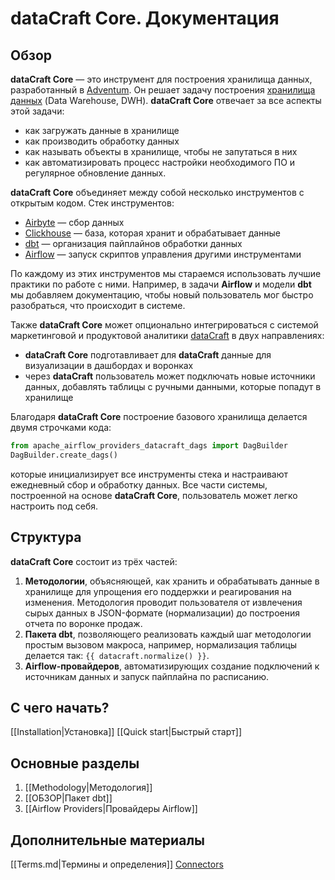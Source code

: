 # dataCraft Core. Документация
## Обзор

**dataCraft Core** — это инструмент для построения хранилища данных, разработанный в [Adventum](https://adventum.ru/). Он решает задачу построения [хранилища данных](https://ru.wikipedia.org/wiki/%D0%A5%D1%80%D0%B0%D0%BD%D0%B8%D0%BB%D0%B8%D1%89%D0%B5_%D0%B4%D0%B0%D0%BD%D0%BD%D1%8B%D1%85) (Data Warehouse, DWH). **dataCraft Core** отвечает за все аспекты этой задачи:
- как загружать данные в хранилище
- как производить обработку данных
- как называть объекты в хранилище, чтобы не запутаться в них
- как автоматизировать процесс настройки необходимого ПО и регулярное обновление данных.

**dataCraft Core** объединяет между собой несколько инструментов с открытым кодом. Стек инструментов:
- [Airbyte](https://airbyte.com/) — сбор данных
- [Clickhouse](https://clickhouse.com/docs/ru) — база, которая хранит и обрабатывает данные
- [dbt](https://www.getdbt.com/) — организация пайплайнов обработки данных
- [Airflow](https://airflow.apache.org/) — запуск скриптов управления другими инструментами

По каждому из этих инструментов мы стараемся использовать лучшие практики по работе с ними. Например, в задачи **Airflow** и модели **dbt** мы добавляем документацию, чтобы новый пользователь мог быстро разобраться, что происходит в системе.

Также **dataCraft Core** может опционально интегрироваться с системой маркетинговой и продуктовой аналитики [dataCraft](https://analyticspace.adventum.ru/datacraft) в двух направлениях:
- **dataCraft Core** подготавливает для **dataCraft** данные для визуализации в дашбордах и воронках
- через **dataCraft** пользователь может подключать новые источники данных, добавлять таблицы с ручными данными, которые попадут в хранилище

Благодаря **dataCraft Core**  построение базового хранилища делается двумя строчками кода:
```python
from apache_airflow_providers_datacraft_dags import DagBuilder
DagBuilder.create_dags()
```
которые инициализирует все инструменты стека и настраивают ежедневный сбор и обработку данных. Все части системы, построенной на основе **dataCraft Core**, пользователь может легко настроить под себя.
## Структура

**dataCraft Core** состоит из трёх частей:
1. **Методологии**, объясняющей, как хранить и обрабатывать данные в хранилище для упрощения его поддержки и реагирования на изменения. Методология проводит пользователя от извлечения сырых данных в JSON-формате (нормализации) до построения отчета по воронке продаж.
2. **Пакета dbt**, позволяющего реализовать каждый шаг методологии простым вызовом макроса, например, нормализация таблицы делается так: ```{{ datacraft.normalize() }}```.
3. **Airflow-провайдеров**, автоматизирующих создание подключений к источникам данных и запуск пайплайна по расписанию.
## С чего начать?
[[Installation|Установка]]
[[Quick start|Быстрый старт]]
## Основные разделы
1. [[Methodology|Методология]]
2. [[ОБЗОР|Пакет dbt]]
3. [[Airflow Providers|Провайдеры Airflow]]
## Дополнительные материалы
[[Terms.md|Термины и определения]]
[Connectors](Connectors.md)